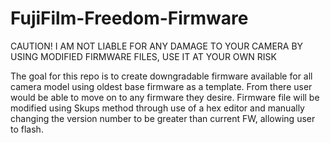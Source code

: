 # FujiFilm-Freedom-Firmware
CAUTION! I AM NOT LIABLE FOR ANY DAMAGE TO YOUR CAMERA BY USING MODIFIED FIRMWARE FILES, USE IT AT YOUR OWN RISK 



The goal for this repo is to create downgradable firmware available for all camera model using oldest base firmware as a template. From there user would be able to move on to any firmware they desire. 
Firmware file will be modified using Skups method through use of a hex editor and manually changing the version number to be greater than current FW, allowing user to flash.
